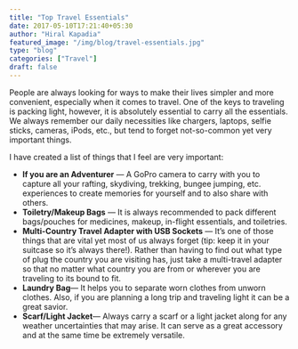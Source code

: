 ```yaml
---
title: "Top Travel Essentials"
date: 2017-05-10T17:21:40+05:30
author: "Hiral Kapadia"
featured_image: "/img/blog/travel-essentials.jpg"
type: "blog"
categories: ["Travel"]
draft: false
---
```


<p>People are always looking for ways to make their lives simpler and more convenient, especially when it comes to travel. One of the keys to traveling is packing light, however, it is absolutely essential to carry all the essentials. We always remember our daily necessities like chargers, laptops, selfie sticks, cameras, iPods, etc., but tend to forget not-so-common yet very important things.</p>

<p>I have created a list of things that I feel are very important:</p>

<ul>
	<li> <b>If you are an Adventurer</b> — A GoPro camera to carry with you to capture all your rafting, skydiving, trekking, bungee jumping, etc. experiences to create memories for yourself and to also share with others.</li>
	<li> <b>Toiletry/Makeup Bags</b> — It is always recommended to pack different bags/pouches for medicines, makeup, in-flight essentials, and toiletries.</li>
	<li><b>Multi-Country Travel Adapter with USB Sockets</b>  — It’s one of those things that are vital yet most of us always forget (tip: keep it in your suitcase so it’s always there!). Rather than having to find out what type of plug the country you are visiting has, just take a multi-travel adapter so that no matter what country you are from or wherever you are traveling to its bound to fit. </li>
	<li><b>Laundry Bag</b>— It helps you to separate worn clothes from unworn clothes. Also, if you are planning a long trip and traveling light it can be a great savior.</li>
	<li><b>Scarf/Light Jacket</b>— Always carry a scarf or a light jacket along for any weather uncertainties that may arise. It can serve as a great accessory and at the same time be extremely versatile.</li>
</ul>